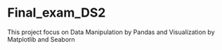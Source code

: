 # Final_exam_DS2
 This project focus on Data Manipulation by Pandas and Visualization by Matplotlib and Seaborn
